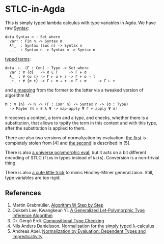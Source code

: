 ﻿# STLC-in-Agda

This is simply typed lambda calculus with type variables in Agda. We have raw [Syntax](https://github.com/effectfully/STLC-in-Agda/blob/master/Data/Syntax.agda):

```
data Syntax n : Set where
  varˢ : Fin n -> Syntax n
  ƛˢ_  : Syntax (suc n) -> Syntax n
  _·_  : Syntax n -> Syntax n -> Syntax n
```

[typed terms](https://github.com/effectfully/STLC-in-Agda/blob/master/Data/Term.agda):

```
data _⊢_ (Γ : Con) : Type -> Set where
  var : ∀ {σ}   -> σ ∈ Γ     -> Γ ⊢ σ
  ƛ_  : ∀ {σ τ} -> Γ ▻ σ ⊢ τ -> Γ ⊢ σ ⇒ τ
  _∙_ : ∀ {σ τ} -> Γ ⊢ σ ⇒ τ -> Γ ⊢ σ     -> Γ ⊢ τ
```

and [a mapping](https://github.com/effectfully/STLC-in-Agda/blob/master/AlgorithmM/Main.agda) from the former to the latter via a tweaked version of algorithm M:

```
M : ∀ {n} -> ℕ -> (Γ : Conᵛ n) -> Syntax n -> (σ : Type)
  -> Maybe (ℕ × ∃ λ Ψ -> map-apply Ψ Γ ⊢ apply Ψ σ)
```

`M` receives a context, a term and a type, and checks, whether there is a substitution, that allows to typify the term in this context and with this type, after the substitution is applied to them.

There are also two versions of normalization by evaluation: [the first](https://github.com/effectfully/STLC-in-Agda/blob/master/NbE/Main.agda) is completely stolen from [4] and [the second](https://github.com/effectfully/STLC-in-Agda/blob/master/NbE/LiftableTerms.agda) is described in [5].

There is also [a universe polymorphic eval](https://github.com/effectfully/STLC-in-Agda/blob/master/Eval/Main.agda), but it acts on a bit different encoding of STLC (`Fin`s in types instead of `Nat`s). Conversion is a non-trivial thing.

There is also [a cute little trick](https://github.com/effectfully/STLC-in-Agda/blob/master/Utilities/Generalize.agda) to mimic Hindley-Milner generalizaion. Still, type variables are too rigid.

## References

1. Martin Grabmüller. [Algorithm W Step by Step](https://github.com/wh5a/Algorithm-W-Step-By-Step)
2. Oukseh Lee, Kwangkeun Yi. [A Generalized Let-Polymorphic Type Inference Algorithm](http://citeseerx.ist.psu.edu/viewdoc/summary?doi=10.1.1.41.6832)
3. Dr. Gergő Érdi. [Compositional Type Checking](http://gergo.erdi.hu/projects/tandoori/Tandoori-Compositional-Typeclass.pdf)
4. Nils Anders Danielsson. [Normalisation for the simply typed λ-calculus](http://www.cse.chalmers.se/~nad/listings/simply-typed/)
5. Andreas Abel. [Normalization by Evaluation:
Dependent Types and Impredicativity](http://www2.tcs.ifi.lmu.de/~abel/habil.pdf)